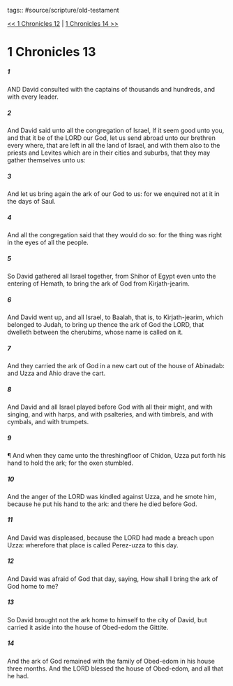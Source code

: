 tags:: #source/scripture/old-testament

[<< 1 Chronicles 12](/old-testament/13_1_Chronicles/1_Chronicles_12.md) | [1 Chronicles 14 >>](/old-testament/13_1_Chronicles/1_Chronicles_14.md)

# 1 Chronicles 13

##### 1

AND David consulted with the captains of thousands and hundreds, and with every leader.

##### 2

And David said unto all the congregation of Israel, If it seem good unto you, and that it be of the LORD our God, let us send abroad unto our brethren every where, that are left in all the land of Israel, and with them also to the priests and Levites which are in their cities and suburbs, that they may gather themselves unto us:

##### 3

And let us bring again the ark of our God to us: for we enquired not at it in the days of Saul.

##### 4

And all the congregation said that they would do so: for the thing was right in the eyes of all the people.

##### 5

So David gathered all Israel together, from Shihor of Egypt even unto the entering of Hemath, to bring the ark of God from Kirjath-jearim.

##### 6

And David went up, and all Israel, to Baalah, that is, to Kirjath-jearim, which belonged to Judah, to bring up thence the ark of God the LORD, that dwelleth between the cherubims, whose name is called on it.

##### 7

And they carried the ark of God in a new cart out of the house of Abinadab: and Uzza and Ahio drave the cart.

##### 8

And David and all Israel played before God with all their might, and with singing, and with harps, and with psalteries, and with timbrels, and with cymbals, and with trumpets.

##### 9

¶ And when they came unto the threshingfloor of Chidon, Uzza put forth his hand to hold the ark; for the oxen stumbled.

##### 10

And the anger of the LORD was kindled against Uzza, and he smote him, because he put his hand to the ark: and there he died before God.

##### 11

And David was displeased, because the LORD had made a breach upon Uzza: wherefore that place is called Perez-uzza to this day.

##### 12

And David was afraid of God that day, saying, How shall I bring the ark of God home to me?

##### 13

So David brought not the ark home to himself to the city of David, but carried it aside into the house of Obed-edom the Gittite.

##### 14

And the ark of God remained with the family of Obed-edom in his house three months. And the LORD blessed the house of Obed-edom, and all that he had.
